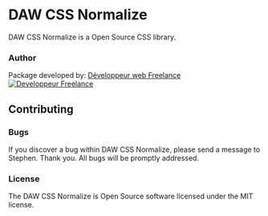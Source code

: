 # DAW CSS Normalize

DAW CSS Normalize is a Open Source CSS library.




### Author

Package developed by:
[Développeur web Freelance](https://www.devandweb.fr)
[![Developpeur Freelance](https://www.devandweb.fr/medias/app/website/developpeur-web.png)](https://www.devandweb.fr)






## Contributing

### Bugs

If you discover a bug within DAW CSS Normalize, please send a message to Stephen. Thank you.
All bugs will be promptly addressed.




### License

The DAW CSS Normalize is Open Source software licensed under the MIT license.
